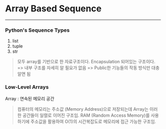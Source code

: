 # Array Based Sequence

- - -

### Python's Sequence Types
1. list 
2. tuple
3. str

> 모두 array를 기반으로 한 자료구조이다.
> Encapsulation 되어있는 구조이다.
> => 내부 구조를 자세히 알 필요가 없음
> => Public한 기능들의 작동 방식만 대충 알면 됨

### Low-Level Arrays
Array : 연속된 메모리 공간
> 컴퓨터의 메모리는 주소값 (Memory Address)으로 저장되는데 Array는 이러한 공간들이 일렬로 이어진 구조임.
RAM (Random Access Memory)를 사용하기에 주소값을 활용하여 O(1)의 시간복잡도로 메모리에 접근 가능한 구조임.
